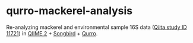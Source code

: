 # qurro-mackerel-analysis
Re-analyzing mackerel and environmental sample 16S data ([Qiita study ID 11721](https://qiita.ucsd.edu/study/description/11721)) in [QIIME 2](https://qiime2.org/) + [Songbird](https://github.com/biocore/songbird/) + [Qurro](https://github.com/biocore/qurro/).
